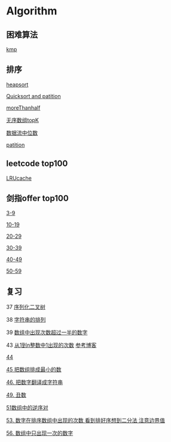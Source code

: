 # Algorithm
## 困难算法
[kmp](src/sort/KMP.java)
## 排序
[heapsort](src/sort/HeapSort.java)

[Quicksort and patition](src/sort/QuickSort.java)

[moreThanhalf](src/sort/moreThanhalf.java)

[无序数组topK](src/sort/Topk.java)

[数据流中位数](src/sort/MidInStream.java)

[patition](src/sort/Patition.java)

## leetcode top100
[LRUcache](src/leetcode_top100/LRUCache.java)

## 剑指offer top100
[3-9](/src/剑指offer/Solution.java)

[10-19](/src/剑指offer/Solution2.java)

[20-29](/src/剑指offer/Solution3.java)

[30-39](/src/剑指offer/Solution4.java)

[40-49](/src/剑指offer/Solution5.java)

[50-59](/src/剑指offer/Solution6.java)

## 复习

37 [序列化二叉树](https://www.nowcoder.com/practice/cf7e25aa97c04cc1a68c8f040e71fb84?tpId=13&tqId=11214&tPage=1&rp=1&ru=/ta/coding-interviews&qru=/ta/coding-interviews/question-ranking)

38 [字符串的排列](https://www.nowcoder.com/practice/fe6b651b66ae47d7acce78ffdd9a96c7?tpId=13&tqId=11180&tPage=1&rp=1&ru=/ta/coding-interviews&qru=/ta/coding-interviews/question-ranking)

39 [数组中出现次数超过一半的数字](https://www.nowcoder.com/practice/e8a1b01a2df14cb2b228b30ee6a92163?tpId=13&tqId=11181&tPage=1&rp=1&ru=/ta/coding-interviews&qru=/ta/coding-interviews/question-ranking)

43 [从1到n整数中1出现的次数](https://www.nowcoder.com/practice/bd7f978302044eee894445e244c7eee6?tpId=13&tqId=11184&tPage=1&rp=1&ru=/ta/coding-interviews&qru=/ta/coding-interviews/question-ranking)
[  参考博客](https://blog.csdn.net/u013132035/article/details/80768636)

[44 ](/src/剑指offer/Solution4.java)

[45 把数组排成最小的数](https://www.nowcoder.com/practice/8fecd3f8ba334add803bf2a06af1b993?tpId=13&tqId=11185&tPage=1&rp=1&ru=/ta/coding-interviews&qru=/ta/coding-interviews/question-ranking)

[46. 把数字翻译成字符串](https://leetcode.com/problems/decode-ways/submissions/)

[49. 丑数](https://www.nowcoder.com/practice/6aa9e04fc3794f68acf8778237ba065b?tpId=13&tqId=11186&tPage=1&rp=1&ru=/ta/coding-interviews&qru=/ta/coding-interviews/question-ranking)

[51数组中的逆序对](https://www.nowcoder.com/practice/96bd6684e04a44eb80e6a68efc0ec6c5?tpId=13&tqId=11188&tPage=1&rp=1&ru=/ta/coding-interviews&qru=/ta/coding-interviews/question-ranking)

[53. 数字在排序数组中出现的次数   看到排好序想到二分法 注意边界值](https://www.nowcoder.com/practice/70610bf967994b22bb1c26f9ae901fa2?tpId=13&tqId=11190&tPage=1&rp=1&ru=/ta/coding-interviews&qru=/ta/coding-interviews/question-ranking)

[56. 数组中只出现一次的数字](https://www.nowcoder.com/practice/e02fdb54d7524710a7d664d082bb7811?tpId=13&tqId=11193&tPage=1&rp=1&ru=/ta/coding-interviews&qru=/ta/coding-interviews/question-ranking)
